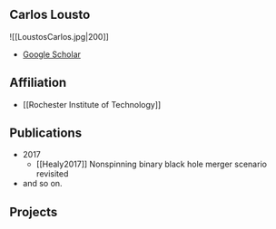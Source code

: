 ## Carlos Lousto

![[LoustosCarlos.jpg|200]]

- [Google Scholar](https://scholar.google.com/citations?user=8qHrGcgAAAAJ&hl=zh-CN)

## Affiliation

- [[Rochester Institute of Technology]]

## Publications

- 2017
	- [[Healy2017]] Nonspinning binary black hole merger scenario revisited
- and so on.

## Projects